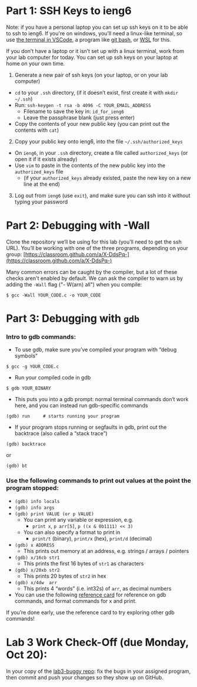 # Part 1:  SSH Keys to ieng6
Note: if you have a personal laptop you can set up ssh keys on it to be able to ssh to ieng6. If you're on windows, you’ll need a linux-like terminal, so use [the terminal in VSCode](https://code.visualstudio.com/docs/terminal/getting-started), a program like [git bash](https://gitforwindows.org/), or [WSL](https://ubuntu.com/desktop/wsl) for this.

If you don’t have a laptop or it isn’t set up with a linux terminal, work from your lab computer for today. You can set up ssh keys on your laptop at home on your own time.

1. Generate a new pair of ssh keys (on your laptop, or on your lab computer)
- `cd` to your `.ssh` directory, (if it doesn’t exist, first create it with `mkdir ~/.ssh`)
- Run: `ssh-keygen -t rsa -b 4096 -C YOUR_EMAIL_ADDRESS`
  - Filename to save the key in: `id_for_ieng6`
  - Leave the passphrase blank (just press enter)
- Copy the contents of your new public key (you can print out the contents with `cat`)
2. Copy your public key onto ieng6, into the file `~/.ssh/authorized_keys`
- On `ieng6`, in your `.ssh` directory, create a file called `authorized_keys` (or open it if it exists already)
- Use `vim` to paste in the contents of the new public key into the `authorized_keys` file
  - (if your `authorized_keys` already existed, paste the new key on a new line at the end)
3. Log out from `ieng6` (use `exit`), and make sure you can ssh into it without typing your password




# Part 2: Debugging with -Wall 
Clone the repository we’ll be using for this lab (you’ll need to get the ssh URL). You’ll be working with one of the three programs, depending on your group: 
[https://classroom.github.com/a/X-DdsPq-](https://classroom.github.com/a/X-DdsPq-)

Many common errors can be caught by the compiler, but a lot of these checks aren't enabled by default. We can ask the compiler to warn us by adding the `-Wall` flag ("- W(arn) all") when you compile:
```
$ gcc -Wall YOUR_CODE.c -o YOUR_CODE
```


# Part 3: Debugging with `gdb`

### Intro to gdb commands:
- To use gdb, make sure you’ve compiled your program with “debug symbols”
```
$ gcc -g YOUR_CODE.c 
```
- Run your compiled code in gdb 
```
$ gdb YOUR_BINARY
```
- This puts you into a gdb prompt: normal terminal commands don’t work here, and you can instead run gdb-specific commands
```
(gdb) run     # starts running your program
```
- If your program stops running or segfaults in gdb, print out the backtrace (also called a “stack trace”)
```
(gdb) backtrace    
```
or    
```
(gdb) bt
```

### Use the following commands to print out values at the point the program stopped: 
- `(gdb) info locals`
- `(gdb) info args`
- `(gdb) print VALUE (or p VALUE)`
  - You can print any variable or expression, e.g.
    - `print x`,  `p arr[5]`, `p ((x & 0b1111) << 3)`
  - You can also specify a format to print in
    - `print/t` (binary), `print/x` (hex), `print/d` (decimal)
- `(gdb) x ADDRESS`    
  - This prints out memory at an address, e.g. strings / arrays / pointers
- `(gdb) x/16cb str1`      
  - This prints the first 16 bytes of `str1` as characters
- `(gdb) x/20xb str2`      
  - This prints 20 bytes of `str2` in hex
- `(gdb) x/4dw  arr`       
  - This prints 4 “words” (i.e. int32s) of `arr`, as decimal numbers 
- You can use the following [reference card](https://darkdust.net/files/GDB%20Cheat%20Sheet.pdf) for reference on gdb commands, and format commands for x and print.

If you’re done early, use the reference card to try exploring other gdb commands!


# Lab 3 Work Check-Off (due Monday, Oct 20):
In your copy of the [lab3-buggy repo](https://classroom.github.com/a/X-DdsPq-): fix the bugs in your assigned program, then commit and push your changes so they show up on GitHub.


